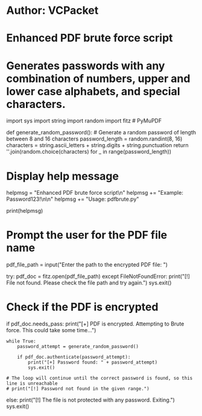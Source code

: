 # Author: VCPacket
# Enhanced PDF brute force script
# Generates passwords with any combination of numbers, upper and lower case alphabets, and special characters.

import sys
import string
import random
import fitz  # PyMuPDF

def generate_random_password():
    # Generate a random password of length between 8 and 16 characters
    password_length = random.randint(8, 16)
    characters = string.ascii_letters + string.digits + string.punctuation
    return ''.join(random.choice(characters) for _ in range(password_length))

# Display help message
helpmsg = "Enhanced PDF brute force script\n"
helpmsg += "Example: Password123!\n\n"
helpmsg += "Usage: pdfbrute.py"

print(helpmsg)

# Prompt the user for the PDF file name
pdf_file_path = input("Enter the path to the encrypted PDF file: ")

try:
    pdf_doc = fitz.open(pdf_file_path)
except FileNotFoundError:
    print("[!] File not found. Please check the file path and try again.")
    sys.exit()

# Check if the PDF is encrypted
if pdf_doc.needs_pass:
    print("[+] PDF is encrypted. Attempting to Brute force. This could take some time...")

    while True:
        password_attempt = generate_random_password()

        if pdf_doc.authenticate(password_attempt):
            print("[+] Password found: " + password_attempt)
            sys.exit()

    # The loop will continue until the correct password is found, so this line is unreachable
    # print("[!] Password not found in the given range.")
else:
    print("[!] The file is not protected with any password. Exiting.")
    sys.exit()

